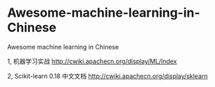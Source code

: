 # Awesome-machine-learning-in-Chinese
Awesome machine learning in Chinese

1, 机器学习实战 http://cwiki.apachecn.org/display/ML/Index

2, Scikit-learn 0.18 中文文档 http://cwiki.apachecn.org/display/sklearn
